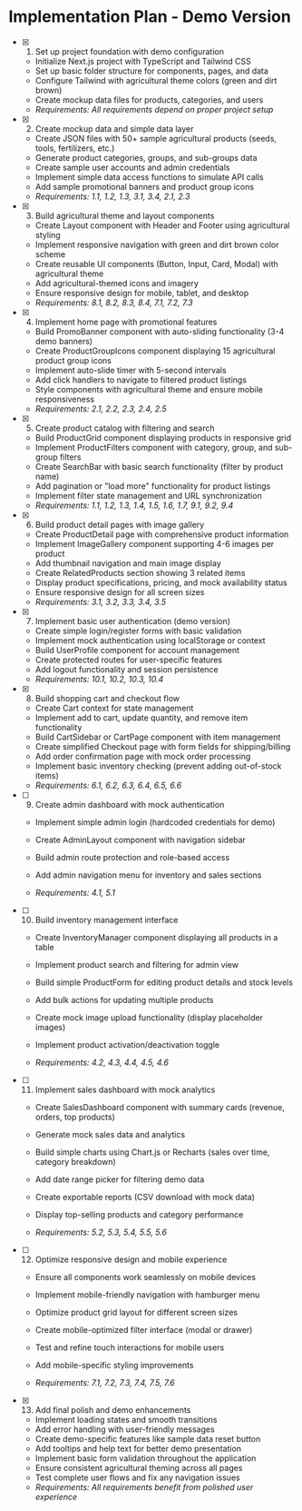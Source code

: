 # Implementation Plan - Demo Version

- [x] 1. Set up project foundation with demo configuration



  - Initialize Next.js project with TypeScript and Tailwind CSS
  - Set up basic folder structure for components, pages, and data
  - Configure Tailwind with agricultural theme colors (green and dirt brown)
  - Create mockup data files for products, categories, and users
  - _Requirements: All requirements depend on proper project setup_

- [x] 2. Create mockup data and simple data layer



  - Create JSON files with 50+ sample agricultural products (seeds, tools, fertilizers, etc.)
  - Generate product categories, groups, and sub-groups data
  - Create sample user accounts and admin credentials
  - Implement simple data access functions to simulate API calls
  - Add sample promotional banners and product group icons
  - _Requirements: 1.1, 1.2, 1.3, 3.1, 3.4, 2.1, 2.3_

- [x] 3. Build agricultural theme and layout components



  - Create Layout component with Header and Footer using agricultural styling
  - Implement responsive navigation with green and dirt brown color scheme
  - Create reusable UI components (Button, Input, Card, Modal) with agricultural theme
  - Add agricultural-themed icons and imagery
  - Ensure responsive design for mobile, tablet, and desktop
  - _Requirements: 8.1, 8.2, 8.3, 8.4, 7.1, 7.2, 7.3_

- [x] 4. Implement home page with promotional features


  - Build PromoBanner component with auto-sliding functionality (3-4 demo banners)
  - Create ProductGroupIcons component displaying 15 agricultural product group icons
  - Implement auto-slide timer with 5-second intervals
  - Add click handlers to navigate to filtered product listings
  - Style components with agricultural theme and ensure mobile responsiveness
  - _Requirements: 2.1, 2.2, 2.3, 2.4, 2.5_

- [x] 5. Create product catalog with filtering and search


  - Build ProductGrid component displaying products in responsive grid
  - Implement ProductFilters component with category, group, and sub-group filters
  - Create SearchBar with basic search functionality (filter by product name)
  - Add pagination or "load more" functionality for product listings
  - Implement filter state management and URL synchronization
  - _Requirements: 1.1, 1.2, 1.3, 1.4, 1.5, 1.6, 1.7, 9.1, 9.2, 9.4_

- [x] 6. Build product detail pages with image gallery


  - Create ProductDetail page with comprehensive product information
  - Implement ImageGallery component supporting 4-6 images per product
  - Add thumbnail navigation and main image display
  - Create RelatedProducts section showing 3 related items
  - Display product specifications, pricing, and mock availability status
  - Ensure responsive design for all screen sizes
  - _Requirements: 3.1, 3.2, 3.3, 3.4, 3.5_

- [x] 7. Implement basic user authentication (demo version)


  - Create simple login/register forms with basic validation
  - Implement mock authentication using localStorage or context
  - Build UserProfile component for account management
  - Create protected routes for user-specific features
  - Add logout functionality and session persistence
  - _Requirements: 10.1, 10.2, 10.3, 10.4_

- [x] 8. Build shopping cart and checkout flow


  - Create Cart context for state management
  - Implement add to cart, update quantity, and remove item functionality
  - Build CartSidebar or CartPage component with item management
  - Create simplified Checkout page with form fields for shipping/billing
  - Add order confirmation page with mock order processing
  - Implement basic inventory checking (prevent adding out-of-stock items)
  - _Requirements: 6.1, 6.2, 6.3, 6.4, 6.5, 6.6_



- [ ] 9. Create admin dashboard with mock authentication
  - Implement simple admin login (hardcoded credentials for demo)
  - Create AdminLayout component with navigation sidebar
  - Build admin route protection and role-based access
  - Add admin navigation menu for inventory and sales sections

  - _Requirements: 4.1, 5.1_

- [ ] 10. Build inventory management interface
  - Create InventoryManager component displaying all products in a table
  - Implement product search and filtering for admin view
  - Build simple ProductForm for editing product details and stock levels
  - Add bulk actions for updating multiple products
  - Create mock image upload functionality (display placeholder images)

  - Implement product activation/deactivation toggle
  - _Requirements: 4.2, 4.3, 4.4, 4.5, 4.6_

- [ ] 11. Implement sales dashboard with mock analytics
  - Create SalesDashboard component with summary cards (revenue, orders, top products)
  - Generate mock sales data and analytics
  - Build simple charts using Chart.js or Recharts (sales over time, category breakdown)
  - Add date range picker for filtering demo data


  - Create exportable reports (CSV download with mock data)
  - Display top-selling products and category performance
  - _Requirements: 5.2, 5.3, 5.4, 5.5, 5.6_

- [ ] 12. Optimize responsive design and mobile experience
  - Ensure all components work seamlessly on mobile devices
  - Implement mobile-friendly navigation with hamburger menu

  - Optimize product grid layout for different screen sizes
  - Create mobile-optimized filter interface (modal or drawer)
  - Test and refine touch interactions for mobile users
  - Add mobile-specific styling improvements
  - _Requirements: 7.1, 7.2, 7.3, 7.4, 7.5, 7.6_

- [x] 13. Add final polish and demo enhancements


  - Implement loading states and smooth transitions
  - Add error handling with user-friendly messages
  - Create demo-specific features like sample data reset button
  - Add tooltips and help text for better demo presentation
  - Implement basic form validation throughout the application
  - Ensure consistent agricultural theming across all pages
  - Test complete user flows and fix any navigation issues
  - _Requirements: All requirements benefit from polished user experience_